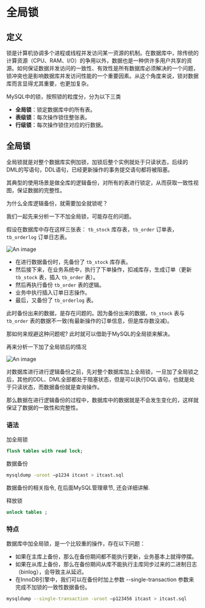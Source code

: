 # 全局锁

## 定义

锁是计算机协调多个进程或线程并发访问某一资源的机制。在数据库中，除传统的计算资源（CPU、RAM、I/O）的争用以外，数据也是一种供许多用户共享的资源。如何保证数据并发访问的一致性、有效性是所有数据库必须解决的一个问题，锁冲突也是影响数据库并发访问性能的一个重要因素。从这个角度来说，锁对数据库而言显得尤其重要，也更加复杂。

MySQL中的锁，按照锁的粒度分，分为以下三类

- **全局锁**：锁定数据库中的所有表。
- **表级锁**：每次操作锁住整张表。
- **行级锁**：每次操作锁住对应的行数据。

## 全局锁

全局锁就是对整个数据库实例加锁，加锁后整个实例就处于只读状态，后续的DML的写语句，DDL语句，已经更新操作的事务提交语句都将被阻塞。

其典型的使用场景是做全库的逻辑备份，对所有的表进行锁定，从而获取一致性视图，保证数据的完整性。

为什么全库逻辑备份，就需要加全就锁呢？

我们一起先来分析一下不加全局锁，可能存在的问题。

假设在数据库中存在这样三张表： `tb_stock` 库存表，`tb_order` 订单表，`tb_orderlog` 订单日志表。

![An image](/img/dev/mysql/90.png)

- 在进行数据备份时，先备份了 `tb_stock` 库存表。
- 然后接下来，在业务系统中，执行了下单操作，扣减库存，生成订单（更新 `tb_stock` 表，插入 `tb_order` 表）。
- 然后再执行备份 `tb_order` 表的逻辑。
- 业务中执行插入订单日志操作。
- 最后，又备份了 `tb_orderlog` 表。

此时备份出来的数据，是存在问题的。因为备份出来的数据，`tb_stock` 表与 `tb_order` 表的数据不一致(有最新操作的订单信息，但是库存数没减)。

那如何来规避这种问题呢? 此时就可以借助于MySQL的全局锁来解决。

再来分析一下加了全局锁后的情况

![An image](/img/dev/mysql/91.png)

对数据库进行进行逻辑备份之前，先对整个数据库加上全局锁，一旦加了全局锁之后，其他的DDL、DML全部都处于阻塞状态，但是可以执行DQL语句，也就是处于只读状态，而数据备份就是查询操作。

那么数据在进行逻辑备份的过程中，数据库中的数据就是不会发生变化的，这样就保证了数据的一致性和完整性。

### 语法

加全局锁

```sql
flush tables with read lock;
```

数据备份

```sh
mysqldump -uroot –p1234 itcast > itcast.sql
```

数据备份的相关指令, 在后面MySQL管理章节, 还会详细讲解.

释放锁

```sql
unlock tables ;
```

### 特点

数据库中加全局锁，是一个比较重的操作，存在以下问题：

- 如果在主库上备份，那么在备份期间都不能执行更新，业务基本上就得停摆。
- 如果在从库上备份，那么在备份期间从库不能执行主库同步过来的二进制日志（binlog），会导致主从延迟。
- 在InnoDB引擎中，我们可以在备份时加上参数 --single-transaction 参数来完成不加锁的一致性数据备份。

```sh
mysqldump --single-transaction -uroot –p123456 itcast > itcast.sql
```
